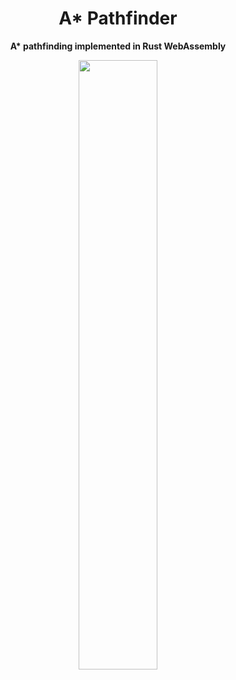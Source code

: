 <div align="center">

  <h1>A* Pathfinder</h1>

  <strong>A* pathfinding implemented in Rust WebAssembly</strong>

  <img src="https://user-images.githubusercontent.com/26204416/72578748-df5c2d80-38ce-11ea-8a49-4d084beab2ed.png" width=50%>

</div>